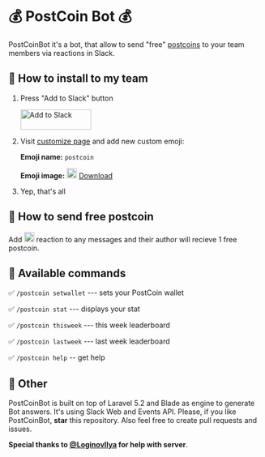 :moneybag: PostCoin Bot :moneybag:
===================

PostCoinBot it's a bot, that allow to send "free" [postcoins](http://postcoin.site/) to your team members via reactions in Slack. 

## :gem: How to install to my team

1. Press "Add to Slack" button

   <a target="_blank" href="https://postcoin.io/auth/slack"><img alt="Add to Slack" height="40" width="139" src="https://platform.slack-edge.com/img/add_to_slack.png" srcset="https://platform.slack-edge.com/img/add_to_slack.png 1x, https://platform.slack-edge.com/img/add_to_slack@2x.png 2x" /></a>

2. Visit [customize page](https://slack.com/customize/emoji) and add new custom emoji:
   
   **Emoji name:** `postcoin`

   **Emoji image:** <img src="https://raw.githubusercontent.com/Lisennk/PostCoinBot/master/public/postcoin-emoji.png" alt="" height="20px;"> <a target="_blank" href="https://raw.githubusercontent.com/Lisennk/PostCoinBot/master/public/postcoin-emoji.png">Download</a>
   
3. Yep, that's all

## :whale: How to send free postcoin

Add <img src="https://raw.githubusercontent.com/Lisennk/PostCoinBot/master/public/postcoin-emoji.png" alt="" height="20px;"> reaction to any messages and their author will recieve 1 free postcoin. 

## :musical_keyboard: Available commands

   :white_check_mark: `/postcoin setwallet` --- sets your PostCoin wallet

   :white_check_mark: `/postcoin stat` --- displays your stat

   :white_check_mark: `/postcoin thisweek` --- this week leaderboard

   :white_check_mark: `/postcoin lastweek` --- last week leaderboard

   :white_check_mark: `/postcoin help` -- get help

## :rose: Other

PostCoinBot is built on top of Laravel 5.2 and Blade as engine to generate Bot answers. It's using Slack Web and Events API. Please, if you like PostCoinBot, **star** this repository. Also feel free to create pull requests and issues. 

**Special thanks to [@LoginovIlya](https://github.com/LoginovIlya) for help with server**.
